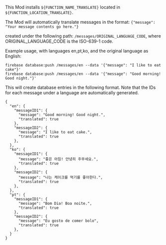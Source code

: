 This Mod installs `${FUNCTION_NAME_TRANSLATE}` located in `${FUNCTION_LOCATION_TRANSLATE}`.

The Mod will automatically translate messages in the format:
`{"message": "Your message contents go here."}`

created under the following path:
`/messages/ORIGINAL_LANGUAGE_CODE`, where ORIGINAL_LANGUAGE_CODE is the ISO-639-1 code.

Example usage, with languages en,pt,ko, and the original language as English:

```
firebase database:push /messages/en --data '{"message": "I like to eat cake"}'
firebase database:push /messages/en --data '{"message": "Good morning! Good night."}'
```

This will create database entries in the following format. Note that the IDs for
each message under a language are automatically generated.

```
{
  "en": {
    "messageID1": {
      "message": "Good morning! Good night.",
      "translated": true
    },
    "messageID2": {
      "message": "I like to eat cake.",
      "translated": true
    },
  },
  "ko": {
    "messageID1": {
      "message": "좋은 아침! 안녕히 주무세요.",
      "translated": true
    },
    "messageID2": {
      "message": "나는 케이크를 먹기를 좋아한다.",
      "translated": true
    },
  },
  "pt": {
    "messageID1": {
      "message": "Bom Dia! Boa noite.",
      "translated": true
    },
    "messageID2": {
      "message": "Eu gosto de comer bolo",
      "translated": true
    },
  }
}
```
